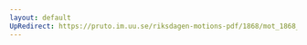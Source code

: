 ```yaml
---
layout: default
UpRedirect: https://pruto.im.uu.se/riksdagen-motions-pdf/1868/mot_1868__fk__86/mot_1868__fk__86-001.pdf
---
```

